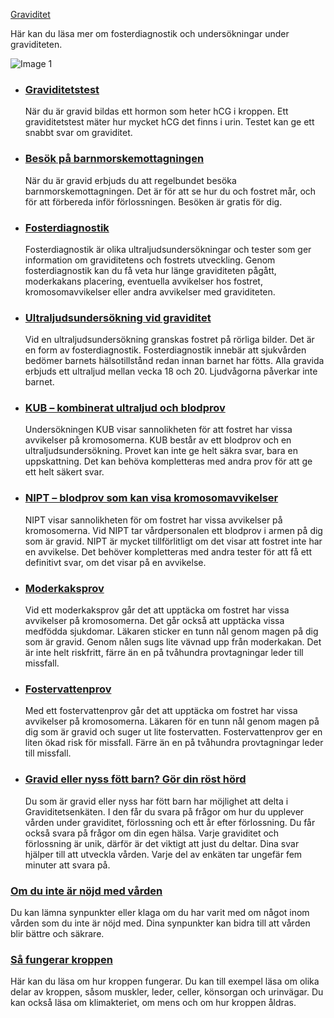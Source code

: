 [Graviditet](https://www.1177.se/barn--gravid/graviditet/)

Här kan du läsa mer om fosterdiagnostik och undersökningar under graviditeten.

![Image 1](https://www.1177.se/globalassets/1177/nationell/media/fotografier/barn-och-gravid/graviditet/hos-barnmorska/gravid_barnmorskan3.jpg?saved=2021-05-27+02:24)

*   ### [Graviditetstest](https://www.1177.se/barn--gravid/graviditet/undersokningar-under-graviditeten/graviditetstest/)
    
    När du är gravid bildas ett hormon som heter hCG i kroppen. Ett graviditetstest mäter hur mycket hCG det finns i urin. Testet kan ge ett snabbt svar om graviditet.
    
*   ### [Besök på barnmorskemottagningen](https://www.1177.se/barn--gravid/graviditet/undersokningar-under-graviditeten/besok-pa-barnmorskemottagningen/)
    
    När du är gravid erbjuds du att regelbundet besöka barnmorskemottagningen. Det är för att se hur du och fostret mår, och för att förbereda inför förlossningen. Besöken är gratis för dig.
    
*   ### [Fosterdiagnostik](https://www.1177.se/barn--gravid/graviditet/undersokningar-under-graviditeten/fosterdiagnostik/)
    
    Fosterdiagnostik är olika ultraljudsundersökningar och tester som ger information om graviditetens och fostrets utveckling. Genom fosterdiagnostik kan du få veta hur länge graviditeten pågått, moderkakans placering, eventuella avvikelser hos fostret, kromosomavvikelser eller andra avvikelser med graviditeten.
    
*   ### [Ultraljudsundersökning vid graviditet](https://www.1177.se/barn--gravid/graviditet/undersokningar-under-graviditeten/ultraljudsundersokning-vid-graviditet/)
    
    Vid en ultraljudsundersökning granskas fostret på rörliga bilder. Det är en form av fosterdiagnostik. Fosterdiagnostik innebär att sjukvården bedömer barnets hälsotillstånd redan innan barnet har fötts. Alla gravida erbjuds ett ultraljud mellan vecka 18 och 20. Ljudvågorna påverkar inte barnet.
    
*   ### [KUB – kombinerat ultraljud och blodprov](https://www.1177.se/barn--gravid/graviditet/undersokningar-under-graviditeten/kub--kombinerat-ultraljud-och-blodprov/)
    
    Undersökningen KUB visar sannolikheten för att fostret har vissa avvikelser på kromosomerna. KUB består av ett blodprov och en ultraljudsundersökning. Provet kan inte ge helt säkra svar, bara en uppskattning. Det kan behöva kompletteras med andra prov för att ge ett helt säkert svar.
    
*   ### [NIPT – blodprov som kan visa kromosomavvikelser](https://www.1177.se/barn--gravid/graviditet/undersokningar-under-graviditeten/nipt--blodprov-som-kan-visa-kromosomavvikelser/)
    
    NIPT visar sannolikheten för om fostret har vissa avvikelser på kromosomerna. Vid NIPT tar vårdpersonalen ett blodprov i armen på dig som är gravid. NIPT är mycket tillförlitligt om det visar att fostret inte har en avvikelse. Det behöver kompletteras med andra tester för att få ett definitivt svar, om det visar på en avvikelse.
    
*   ### [Moderkaksprov](https://www.1177.se/barn--gravid/graviditet/undersokningar-under-graviditeten/moderkaksprov/)
    
    Vid ett moderkaksprov går det att upptäcka om fostret har vissa avvikelser på kromosomerna. Det går också att upptäcka vissa medfödda sjukdomar. Läkaren sticker en tunn nål genom magen på dig som är gravid. Genom nålen sugs lite vävnad upp från moderkakan. Det är inte helt riskfritt, färre än en på tvåhundra provtagningar leder till missfall.
    
*   ### [Fostervattenprov](https://www.1177.se/barn--gravid/graviditet/undersokningar-under-graviditeten/fostervattenprov/)
    
    Med ett fostervattenprov går det att upptäcka om fostret har vissa avvikelser på kromosomerna. Läkaren för en tunn nål genom magen på dig som är gravid och suger ut lite fostervatten. Fostervattenprov ger en liten ökad risk för missfall. Färre än en på tvåhundra provtagningar leder till missfall.
    
*   ### [Gravid eller nyss fött barn? Gör din röst hörd](https://www.1177.se/barn--gravid/graviditet/undersokningar-under-graviditeten/gravid-eller-nyss-fott-barn-gor-din-rost-hord/)
    
    Du som är gravid eller nyss har fött barn har möjlighet att delta i Graviditetsenkäten. I den får du svara på frågor om hur du upplever vården under graviditet, förlossning och ett år efter förlossning. Du får också svara på frågor om din egen hälsa. Varje graviditet och förlossning är unik, därför är det viktigt att just du deltar. Dina svar hjälper till att utveckla vården. Varje del av enkäten tar ungefär fem minuter att svara på.
    

### [Om du inte är nöjd med vården](https://www.1177.se/sa-fungerar-varden/om-du-inte-ar-nojd/om-du-inte-ar-nojd-med-varden/)

Du kan lämna synpunkter eller klaga om du har varit med om något inom vården som du inte är nöjd med. Dina synpunkter kan bidra till att vården blir bättre och säkrare.

### [Så fungerar kroppen](https://www.1177.se/liv--halsa/sa-fungerar-kroppen/)

Här kan du läsa om hur kroppen fungerar. Du kan till exempel läsa om olika delar av kroppen, såsom muskler, leder, celler, könsorgan och urinvägar. Du kan också läsa om klimakteriet, om mens och om hur kroppen åldras.